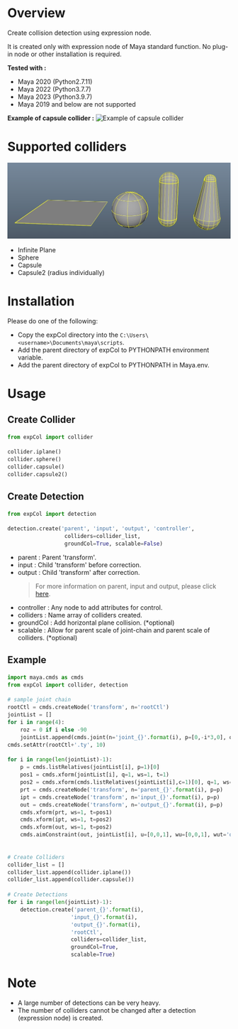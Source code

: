# Overview
Create collision detection using expression node.

It is created only with expression node of Maya standard function. No plug-in node or other installation is required.

**Tested with :**
* Maya 2020 (Python2.7.11)  
* Maya 2022 (Python3.7.7)  
* Maya 2023 (Python3.9.7)  
* Maya 2019 and below are not supported

**Example of capsule collider :**
![Example of capsule collider](images/capsuleCollider.gif)  

# Supported colliders
![Supported colliders](images/colliders.jpg)  
* Infinite Plane
* Sphere
* Capsule
* Capsule2 (radius individually)

# Installation
Please do one of the following:
* Copy the expCol directory into the `C:\Users\<username>\Documents\maya\scripts`.
* Add the parent directory of expCol to PYTHONPATH environment variable.
* Add the parent directory of expCol to PYTHONPATH in Maya.env.

# Usage
## Create Collider
```python
from expCol import collider

collider.iplane()
collider.sphere()
collider.capsule()
collider.capsule2()
```

## Create Detection
```python
from expCol import detection

detection.create('parent', 'input', 'output', 'controller', 
                  colliders=collider_list, 
                  groundCol=True, scalable=False)
```
* parent : Parent 'transform'.  
* input : Child 'transform' before correction.  
* output : Child 'transform' after correction.   
  > For more information on parent, input and output, please click [here](https://twitter.com/akasaki1211/status/1489478989039108099).  
* controller : Any node to add attributes for control.  
* colliders : Name array of colliders created.
* groundCol : Add horizontal plane collision. (*optional)
* scalable : Allow for parent scale of joint-chain and parent scale of colliders. (*optional)


## Example
```python
import maya.cmds as cmds
from expCol import collider, detection

# sample joint chain
rootCtl = cmds.createNode('transform', n='rootCtl')
jointList = []
for i in range(4):
    roz = 0 if i else -90
    jointList.append(cmds.joint(n='joint_{}'.format(i), p=[0,-i*3,0], o=[0,0,roz]))
cmds.setAttr(rootCtl+'.ty', 10)

for i in range(len(jointList)-1):
    p = cmds.listRelatives(jointList[i], p=1)[0]
    pos1 = cmds.xform(jointList[i], q=1, ws=1, t=1)
    pos2 = cmds.xform(cmds.listRelatives(jointList[i],c=1)[0], q=1, ws=1, t=1)
    prt = cmds.createNode('transform', n='parent_{}'.format(i), p=p)
    ipt = cmds.createNode('transform', n='input_{}'.format(i), p=p)
    out = cmds.createNode('transform', n='output_{}'.format(i), p=p)
    cmds.xform(prt, ws=1, t=pos1)
    cmds.xform(ipt, ws=1, t=pos2)
    cmds.xform(out, ws=1, t=pos2)
    cmds.aimConstraint(out, jointList[i], u=[0,0,1], wu=[0,0,1], wut='objectrotation', wuo=prt)


# Create Colliders
collider_list = []
collider_list.append(collider.iplane())
collider_list.append(collider.capsule())

# Create Detections
for i in range(len(jointList)-1):
    detection.create('parent_{}'.format(i), 
                    'input_{}'.format(i), 
                    'output_{}'.format(i), 
                    'rootCtl', 
                    colliders=collider_list, 
                    groundCol=True, 
                    scalable=True)
```

# Note
* A large number of detections can be very heavy.
* The number of colliders cannot be changed after a detection (expression node) is created.
